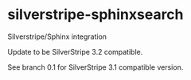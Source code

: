 silverstripe-sphinxsearch
===================

Silverstripe/Sphinx integration

Update to be SilverStripe 3.2 compatible.


See branch 0.1 for SilverStripe 3.1 compatible version.